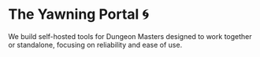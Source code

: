 # The Yawning Portal 🌀

We build self-hosted tools for Dungeon Masters designed to work together or standalone, focusing on reliability and ease of use.
